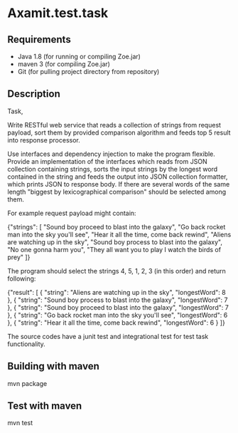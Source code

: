 # Axamit.test.task

## Requirements
* Java 1.8 (for running or compiling Zoe.jar)
* maven 3 (for compiling Zoe.jar)
* Git (for pulling project directory from repository)



## Description

Task,

Write RESTful web service that reads a collection of strings from request payload, sort them by provided comparison algorithm and feeds top 5 result into response processor.


Use interfaces and dependency injection to make the program flexible.
Provide an implementation of the interfaces which reads from JSON collection containing strings, sorts the input strings by the longest word contained in the string and feeds the output into JSON collection formatter, which prints JSON to response body. If there are several words of the same length "biggest by lexicographical comparison" should be selected among them.

 

For example request payload might contain:

{"strings": [
"Sound boy proceed to blast into the galaxy",
"Go back rocket man into the sky you'll see",
"Hear it all the time, come back rewind",
"Aliens are watching up in the sky",
"Sound boy process to blast into the galaxy",
"No one gonna harm you",
"They all want you to play I watch the birds of prey"
]}

The program should select the strings 4, 5, 1, 2, 3 (in this order) and return following:

{"result": [
{
"string": "Aliens are watching up in the sky",
"longestWord": 8
},
{
"string": "Sound boy process to blast into the galaxy",
"longestWord": 7
},
{
"string": "Sound boy proceed to blast into the galaxy",
"longestWord": 7
},
{
"string": "Go back rocket man into the sky you'll see",
"longestWord": 6
},
{
"string": "Hear it all the time, come back rewind",
"longestWord": 6
}
]}

The source codes have a junit test and integrational test for test task functionality.

## Building with maven

mvn package

## Test with maven

mvn test